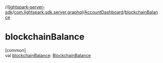 //[lightspark-server-sdk](../../../index.md)/[com.lightspark.sdk.server.graphql](../index.md)/[AccountDashboard](index.md)/[blockchainBalance](blockchain-balance.md)

# blockchainBalance

[common]\
val [blockchainBalance](blockchain-balance.md): [BlockchainBalance](../../com.lightspark.sdk.server.model/-blockchain-balance/index.md)
